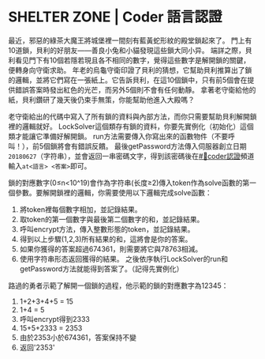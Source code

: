 # SHELTER ZONE | Coder 語言認證

最近，邪惡的綠茶大魔王將城堡裡一間刻有藍黃蛇形紋的殿堂鎖起來了。
門上有10道鎖，貝利的好朋友——善良小兔和小貓發現這些鎖大同小异。
端詳之際，貝利看见門下有10個若隱若現且各不相同的數字，覺得這些數字是解開鎖的關鍵，便轉身向守衛求助。
年老的烏龜守衛印證了貝利的猜想，它幫助貝利推算出了鎖的邏輯，並將它們寫在一張紙上。它告訴貝利，在這10個鎖中，只有前5個會在提供錯誤答案時發出紅色的光芒，而另外5個則不會有任何動靜。
拿著老守衛給他的紙，貝利鑽研了幾天後仍束手無策，你能幫助他進入大殿嗎？

老守衛給出的代碼中寫入了所有鎖的資料與內部方法，而你只需要幫助貝利解開鎖裡的邏輯就好。
LockSolver這個類存有鎖的資料，你要先實例化（初始化）這個類才能讓它準備好解開鎖。
run方法需要傳入你寫出來的函數物件（不要呼叫！），前5個鎖將會有錯誤反饋。
最後getPassword方法傳入伺服器創立日期`20180627`（字符串），並會返回一串密碼文字，得到該密碼後在[#🔰coder認證](https://discordapp.com/channels/445157253385814016/687603306679369768)頻道輸入`at<語言> <答案>`即可。

鎖的對應數字(0≤n<10^19)會作為字符串(长度≥2)傳入token作為solve函數的第一個參數。要解開鎖裡的邏輯，你需要使用以下邏輯完成solve函數：
1. 將token裡每個數字相加，並記錄結果。
2. 取token的第一個數字與最後第二個數字的和，並記錄結果。
3. 呼叫encrypt方法，傳入整數形態的token，並記錄結果。
4. 得到以上步驟(1,2,3)所有結果的和，這將會是你的答案。
5. 如果你獲得的答案超過674361，則需要將它與78763相減。
6. 使用字符串形态返回獲得的結果。
之後依序執行LockSolver的run和getPassword方法就能得到答案了。（記得先實例化）

路過的勇者示範了解開一個鎖的過程，他示範的鎖的對應數字為12345：
1. 1+2+3+4+5 = 15
2. 1+4 = 5
3. 呼叫encrypt得到2333
4. 15+5+2333 = 2353
5. 由於2353小於674361，答案保持不變
6. 返回'2353'
